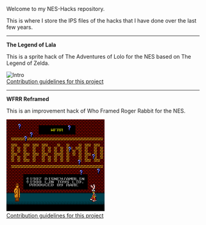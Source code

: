 Welcome to my NES-Hacks repository.

This is where I store the IPS files of the hacks that I have done over the last few years.

---
**The Legend of Lala**

This is a sprite hack of The Adventures of Lolo for the NES based on The Legend of Zelda.

![Intro](/assets/images/electrocat.png)  
[Contribution guidelines for this project](docs/CONTRIBUTING.md)  

---
**WFRR Reframed**

This is an improvement hack of Who Framed Roger Rabbit for the NES.

![Intro](/Who%20Framed%20Roger%20Rabbit/WFRR%20Reframed/Screenshots/WFRR%20Reframed_000.png)  
[Contribution guidelines for this project](docs/CONTRIBUTING.md)  
